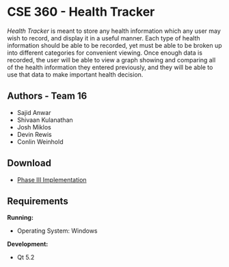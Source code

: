CSE 360 - Health Tracker
========================

*Health Tracker* is meant to store any health information which any user may
wish to record, and display it in a useful manner. Each type of health
information should be able to be recorded, yet must be able to be broken
up into different categories for convenient viewing. Once enough data is
recorded, the user will be able to view a graph showing and comparing all
of the health information they entered previously, and they will be able to 
use that data  to make important health decision.

Authors - Team 16
-----------------
* Sajid Anwar
* Shivaan Kulanathan
* Josh Miklos 
* Devin Rewis 
* Conlin Weinhold

Download
---------

* [Phase III Implementation][1]

[1]: https://github.com/Aszy/cse360project/releases/download/v1.0/team-16-phase-3.zip

Requirements
------------

**Running:**

- Operating System: Windows 

**Development:**

- Qt 5.2